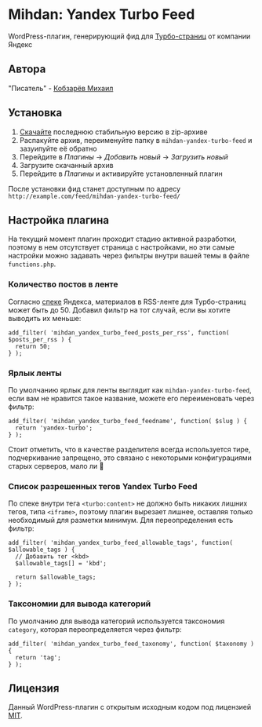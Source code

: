 # Mihdan: Yandex Turbo Feed
WordPress-плагин, генерирующий фид для [Турбо-страниц](https://yandex.ru/adv/turbo) от компании Яндекс

## Автора ##
"Писатель" - [Кобзарёв Михаил](https://wwww.kobzarev.com/)

## Установка ##

1. [Скачайте](https://github.com/mihdan/mihdan-yandex-turbo-feed/archive/master.zip) последнюю стабильную версию в zip-архиве
2. Распакуйте архив, переименуйте папку в `mihdan-yandex-turbo-feed` и зазуипуйте её обратно
3. Перейдите в *Плагины* -> *Добавить новый* -> *Загрузить новый*
4. Загрузите скачанный архив
5. Перейдите в *Плагины* и активируйте установленный плагин

После установки фид станет доступным по адресу `http://example.com/feed/mihdan-yandex-turbo-feed/`

## Настройка плагина ##

На текущий момент плагин проходит стадию активной разработки, поэтому в нем отсутствует страница с настройками, но эти самые настройки можно задавать через фильтры внутри вашей темы в файле `functions.php`.

### Количество постов в ленте ###

Согласно [спеке](https://yandex.ru/support/webmaster/turbo/feed.html) Яндекса, материалов в RSS-ленте для Турбо-страниц может быть до 50. Добавил фильтр на тот случай, если вы хотите выводить их меньше:

```
add_filter( 'mihdan_yandex_turbo_feed_posts_per_rss', function( $posts_per_rss ) {
  return 50;
} );
```

### Ярлык ленты ###

По умолчанию ярлык для ленты выглядит как `mihdan-yandex-turbo-feed`, если вам не нравится такое название, можете его переименовать через фильтр:

```
add_filter( 'mihdan_yandex_turbo_feed_feedname', function( $slug ) {
  return 'yandex-turbo';
} );
```

Стоит отметить, что в качестве разделителя всегда используется тире, подчеркивание запрещено, это связано с некоторыми конфигурациями старых серверов, мало ли 🙂

### Список разрешенных тегов Yandex Turbo Feed ###

По спеке внутри тега `<turbo:content>` не должно быть никаких лишних тегов, типа `<iframe>`, поэтому плагин вырезает лишнее, оставляя только необходимый для разметки минимум. Для переопределения есть фильтр:

```
add_filter( 'mihdan_yandex_turbo_feed_allowable_tags', function( $allowable_tags ) {
  // Добавить тег <kbd>
  $allowable_tags[] = 'kbd';
 
  return $allowable_tags;
} );
```

### Таксономии для вывода категорий ###

По умолчанию для вывода категорий используется таксономия `category`, которая переопределяется через фильтр:

```
add_filter( 'mihdan_yandex_turbo_feed_taxonomy', function( $taxonomy ) {
  return 'tag';
} );
```

## Лицензия ##

Данный WordPress-плагин с открытым исходным кодом под лицензией [MIT](https://opensource.org/licenses/MIT).